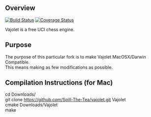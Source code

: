 ## Overview

[![Build Status](https://travis-ci.org/elcabesa/vajolet.svg?branch=master)](https://travis-ci.org/elcabesa/vajolet)
[![Coverage Status](https://coveralls.io/repos/github/elcabesa/vajolet/badge.svg?branch=develop)](https://coveralls.io/github/elcabesa/vajolet?branch=develop)



Vajolet is a free UCI chess engine.

## Purpose

The purpose of this particular fork is to make Vajolet MacOSX/Darwin Compatible. </br>
This means making as few modifications as possible.

## Compilation Instructions (for Mac)

cd Downloads/ </br>
git clone https://github.com/Spill-The-Tea/vajolet.git Vajolet </br>
cmake Downloads/Vajolet </br>
make
